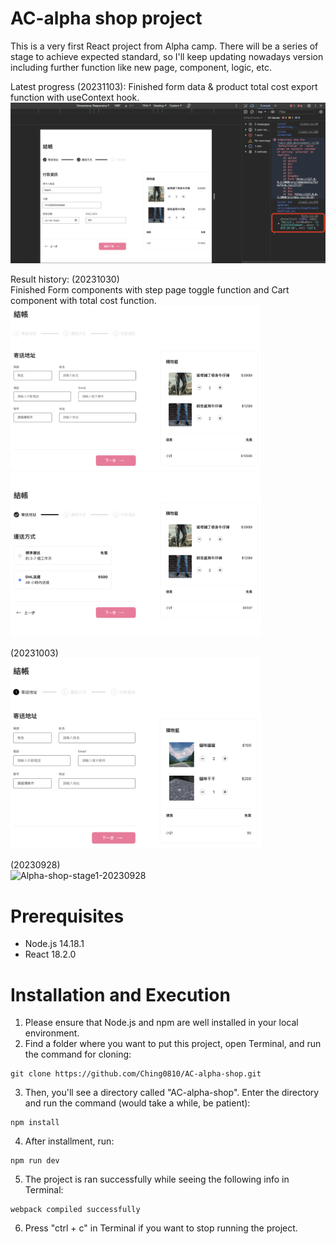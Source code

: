 # AC-alpha shop project

This is a very first React project from Alpha camp.
There will be a series of stage to achieve expected standard, so I'll keep updating nowadays version including further function like new page, component, logic, etc.

Latest progress (20231103):
Finished form data & product total cost export function with useContext hook.
<br/>
<img width="600" alt="Alpha-shop-stage4" src="/src/assets/screenshot/Alpha-shop-M6.png">

Result history:
(20231030)
<br/>
Finished Form components with step page toggle function and Cart component with total cost function.
<br/>
<img width="400" alt="Alpha-shop-stage3" src="/src/assets/screenshot/Alpha-shop-M5-2.png">
<br/>
<img width="400" alt="Alpha-shop-stage3" src="/src/assets/screenshot/Alpha-shop-M5-1.png">

(20231003)
<br/>
<img width="400" alt="Alpha-shop-stage1-20231003" src="https://github.com/Ching0810/AC-alpha-shop/blob/main/src/assets/screenshot/Alpha-shop-stage1-20231003.png?raw=true">

(20230928)
<br/>
<img width="389" alt="Alpha-shop-stage1-20230928" src="https://github.com/Ching0810/AC-alpha-shop/assets/135832590/f8d86648-f542-4efe-9383-9c5f5115409c">


# Prerequisites
* Node.js 14.18.1
* React 18.2.0


# Installation and Execution
1. Please ensure that Node.js and npm are well installed in your local environment.
2. Find a folder where you want to put this project, open Terminal, and run the command for cloning:
```
git clone https://github.com/Ching0810/AC-alpha-shop.git
```
3. Then, you'll see a directory called "AC-alpha-shop". Enter the directory and run the command (would take a while, be patient):
```
npm install
```
4. After installment, run:
```
npm run dev
```
5. The project is ran successfully while seeing the following info in Terminal:
```
webpack compiled successfully
```
6. Press "ctrl + c" in Terminal if you want to stop running the project.
